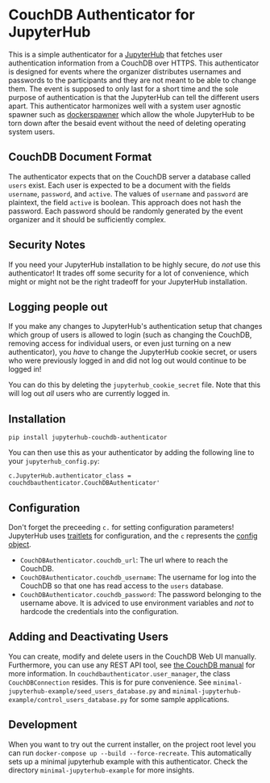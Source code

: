 # CouchDB Authenticator for JupyterHub

This is a simple authenticator for a [JupyterHub](http://github.com/jupyter/jupyterhub/)
that fetches user authentication information from a CouchDB over HTTPS.
This authenticator is designed for events where the organizer distributes
usernames and passwords to the participants and they are not meant to be able to change them.
The event is supposed to only last for a short time and the sole purpose of authentication
is that the JupyterHub can tell the different users apart.
This authenticator harmonizes well with a system user agnostic spawner such as 
[dockerspawner](https://github.com/jupyterhub/dockerspawner) which allow the whole JupyterHub
to be torn down after the besaid event without the need of deleting operating system users.

## CouchDB Document Format

The authenticator expects that on the CouchDB server a database called `users` exist.
Each user is expected to be a document with the fields `username`, `password`, and `active`.
The values of `username` and `password` are plaintext, the field `active` is boolean.
This approach does not hash the password.
Each password should be randomly generated by the event organizer and it should be sufficiently complex.

## Security Notes

If you need your JupyterHub installation to be highly secure, do *not* use this authenticator!
It trades off some security for a lot of convenience,
which might or might not be the right tradeoff for your JupyterHub installation.

## Logging people out

If you make any changes to JupyterHub's authentication setup
that changes which group of users is allowed to login 
(such as changing the CouchDB, removing access for individual users, or even just turning on a new authenticator),
you *have* to change the JupyterHub cookie secret, 
or users who were previously logged in and did not log out would continue to be logged in!

You can do this by deleting the `jupyterhub_cookie_secret` file. 
Note that this will log out *all* users who are currently logged in.

## Installation

```
pip install jupyterhub-couchdb-authenticator
```

You can then use this as your authenticator by adding the following line to
your `jupyterhub_config.py`:

```
c.JupyterHub.authenticator_class = couchdbauthenticator.CouchDBAuthenticator'
```

## Configuration

Don't forget the preceeding `c.` for setting configuration parameters! 
JupyterHub uses
[traitlets](https://traitlets.readthedocs.io) for 
configuration, and the `c` represents the
[config object](https://traitlets.readthedocs.io/en/stable/config.html).

- `CouchDBAuthenticator.couchdb_url`: 
  The url where to reach the CouchDB.
- `CouchDBAuthenticator.couchdb_username`: 
  The username for log into the CouchDB so that
  one has read access to the `users` database.
- `CouchDBAuthenticator.couchdb_password`: 
  The password belonging to the username above.
  It is adviced to use environment variables and *not* to
  hardcode the credentials into the configuration.

## Adding and Deactivating Users

You can create, modify and delete users in the CouchDB Web UI manually.
Furthermore, you can use any REST API tool, see 
[the CouchDB manual](https://docs.couchdb.org/en/stable/api/basics.html)
for more information.
In `couchdbauthenticator.user_manager`, the class `CouchDBConnection` resides.
This is for pure convenience.
See `minimal-jupyterhub-example/seed_users_database.py` and `minimal-jupyterhub-example/control_users_database.py`
for some sample applications.

## Development

When you want to try out the current installer, on the project root level you can run
`docker-compose up --build --force-recreate`.
This automatically sets up a minimal jupyterhub example with this authenticator.
Check the directory `minimal-jupyterhub-example` for more insights.

